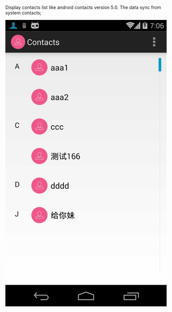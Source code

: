 Display contacts list like android contacts version 5.0.
The data sync from system contacts;

![image](https://github.com/doubleDragon/ContactsList/raw/master/screenshots/demo.png)
